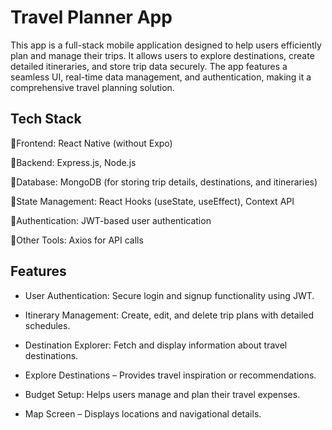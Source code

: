 # Travel Planner App

This app is a full-stack mobile application designed to help users efficiently plan and manage their trips. It allows users to explore destinations, create detailed itineraries, and store trip data securely. The app features a seamless UI, real-time data management, and authentication, making it a comprehensive travel planning solution.


## Tech Stack

🔹Frontend: React Native (without Expo)

🔹Backend: Express.js, Node.js

🔹Database: MongoDB (for storing trip details, destinations, and itineraries)

🔹State Management: React Hooks (useState, useEffect), Context API

🔹Authentication: JWT-based user authentication

🔹Other Tools: Axios for API calls
## Features

- User Authentication: Secure login and signup functionality using JWT.

- Itinerary Management: Create, edit, and delete trip plans with detailed schedules.

- Destination Explorer: Fetch and display information about travel destinations.

- Explore Destinations – Provides travel inspiration or recommendations.

- Budget Setup: Helps users manage and plan their travel expenses.

- Map Screen – Displays locations and navigational details.





